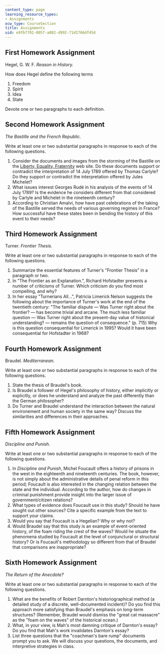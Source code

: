 ```yaml
---
content_type: page
learning_resource_types:
- Assignments
ocw_type: CourseSection
title: Assignments
uid: e9fb7702-0057-a082-d992-71d1766df45d
---
```


First Homework Assignment
-------------------------

Hegel, G. W. F. _Reason in History._

How does Hegel define the following terms

1.  Freedom
2.  Spirit
3.  Idea
4.  State

Devote one or two paragraphs to each definition.

Second Homework Assignment
--------------------------

_The Bastille and the French Republic._

Write at least one or two substantial paragraphs in response to each of the following questions.

1.  Consider the documents and images from the storming of the Bastille on the [Liberty, Equality, Fraternity](https://revolution.chnm.org/) web site. Do these documents support or contradict the interpretation of 14 July 1789 offered by Thomas Carlyle? Do they support or contradict the interpretation offered by Jules Michelet?
2.  What issues interest Georges Rudé in his analysis of the events of 14 July 1789? Is the evidence he considers different from that considered by Carlyle and Michelet in the nineteenth century?
3.  According to Christian Amalvi, how have past celebrations of the taking of the Bastille served the needs of various governing regimes in France? How successful have these states been in bending the history of this event to their needs?

Third Homework Assignment
-------------------------

Turner. _Frontier Thesis._

Write at least one or two substantial paragraphs in response to each of the following questions.

1.  Summarize the essential features of Turner's "Frontier Thesis" in a paragraph or two.
2.  In "The Frontier as an Explanation.", Richard Hofstadter presents a number of criticisms of Turner. Which criticism do you find most compelling, and why?
3.  In her essay "Turnerians All...", Patricia Limerick Nelson suggests the following about the importance of Turner's work at the end of the twentieth century: "The familiar dispute — Was Turner right about the frontier? — has become trivial and arcane. The much less familiar question — Was Turner right about the present-day value of historical understanding? — remains the question of consequence." (p. 715) Why is this question consequential for Limerick in 1995? Would it have been consequential for Hofstadter in 1968?

Fourth Homework Assignment
--------------------------

Braudel. _Mediterranean._

Write at least one or two substantial paragraphs in response to each of the following questions.

1.  State the thesis of Braudel's book.
2.  Is Braudel a follower of Hegel's philosophy of history, either implicitly or explicitly, or does he understand and analyze the past differently than the German philosopher?
3.  Do Turner and Braudel understand the interaction between the natural environement and human society in the same way? Discuss the similarities and differences in their approaches.

Fifth Homework Assignment
-------------------------

_Discipline and Punish._

Write at least one or two substantial paragraphs in response to each of the following questions.

1.  ln _Discipline and Punish_, Michel Foucault offers a history of prisons in the west in the eighteenth and nineteenth centuries. The book, however, is not simply about the administrative details of penal reform in this period; Foucault is also interested in the changing relation between the state and the individual. According to the author, how do changes in criminal punishment provide insight into the larger issue of government/citizen relations?
2.  What types of evidence does Foucault use in this study? Should he have sought out other sources? Cite a specific example from the text to support your claims.
3.  Would you say that Foucault is a Hegelian? Why or why not?
4.  Would Braudel say that this study is an example of event-oriented history, of the foam riding the crest of the waves? Would he situate the phenomena studied by Foucault at the level of conjunctural or structural history? Or is Foucault's methodology so different from that of Braudel that comparisons are inappropriate?

Sixth Homework Assignment
-------------------------

_The Return of the Anecdote?_

Write at least one or two substantial paragraphs in response to each of the following questions.

1.  What are the benefits of Robert Darnton's historiographical method (a detailed study of a discrete, well-documented incident)? Do you find this approach more satisfying than Braudel's emphasis on long-term structures? (Remember, Braudel would dismiss the "great cat massacre" as the "foam on the waves" of the historical ocean.)
2.  What, in your view, is Mah's most damning critique of Darnton's essay? Do you find that Mah's work invalidates Darnton's essay?
3.  List three questions that the "coachman's bare rump" documents prompt you to ask. We will discuss your questions, the documents, and interpretive strategies in class.
